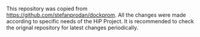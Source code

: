 This repository was copied from https://github.com/stefanprodan/dockprom. All the changes were made according to specific needs of
the HiP Project. It is recommended to check the orignal repository for latest changes periodically.
